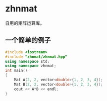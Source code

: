 # zhnmat
自用的矩阵运算库。

## 一个简单的例子
```cpp
#include <iostream>
#include "zhnmat/zhnmat.hpp"
using namespace std;
using namespace zhnmat;
int main()
{
    Mat A(2, 2, vector<double>{1, 2, 3, 4});
    Mat B(2, 2, vector<double>{1, 2, 3, 4});
    cout << A*B << endl;
}
```


